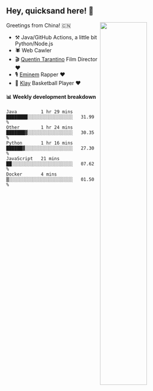 ## Hey, quicksand here! 🏃
[<img align="right" width="50%" src="https://quicksandznzn.github.io/image/warriors.jpg">](https://github.com/quicksandznzn)
<!--
[<img align="right" width="50%" src="https://github-readme-stats.vercel.app/api?username=quicksandznzn&theme=dark&show_icons=true">](https://github.com/quicksandznzn)
-->


Greetings from China! 🇨🇳

- ⚒️ Java/GitHub Actions, a little bit Python/Node.js
- 🕷 Web Cawler
- 🎬 [Quentin Tarantino](https://www.instagram.com/tarantinoxx/) Film Director ❤️
- 🎙 [Eminem](https://www.instagram.com/eminem/) Rapper ❤️
- 🏀 [Klay](https://www.instagram.com/klaythompson/) Basketball Player ❤️


#### :bar_chart: Weekly development breakdown
<!--START_SECTION:waka-->
```text
Java         1 hr 29 mins    ████████░░░░░░░░░░░░░░░░░   31.99 % 
Other        1 hr 24 mins    ███████▓░░░░░░░░░░░░░░░░░   30.35 % 
Python       1 hr 16 mins    ██████▓░░░░░░░░░░░░░░░░░░   27.30 % 
JavaScript   21 mins         ██░░░░░░░░░░░░░░░░░░░░░░░   07.62 % 
Docker       4 mins          ▒░░░░░░░░░░░░░░░░░░░░░░░░   01.50 % 
```
<!--END_SECTION:waka-->
